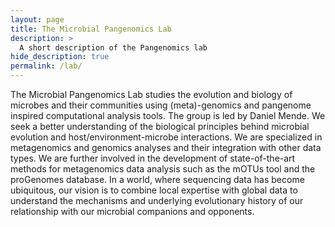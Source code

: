 ```yaml
---
layout: page
title: The Microbial Pangenomics Lab
description: >
  A short description of the Pangenomics lab
hide_description: true
permalink: /lab/
---
```


The Microbial Pangenomics Lab studies the evolution and biology of microbes and their communities using (meta)-genomics and pangenome inspired computational analysis tools. The group is led by Daniel Mende. We seek a better understanding of the biological principles behind microbial evolution and host/environment-microbe interactions. We are specialized in metagenomics and genomics analyses and their integration with other data types. We are further involved in the development of state-of-the-art methods for metagenomics data analysis such as the mOTUs tool and the proGenomes database. In a world, where sequencing data has become ubiquitous, our vision is to combine local expertise with global data to understand the mechanisms and underlying evolutionary history of our relationship with our microbial companions and opponents.